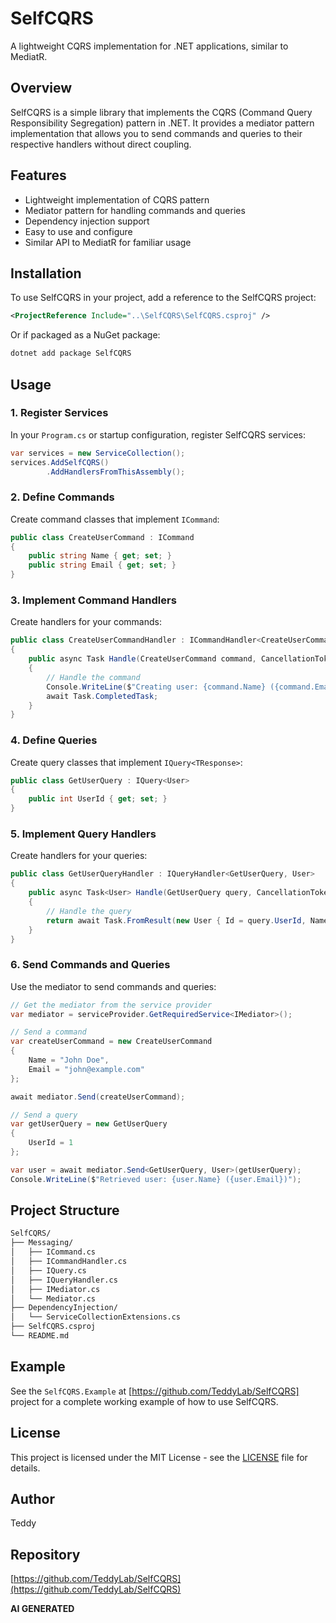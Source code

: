 # SelfCQRS

A lightweight CQRS implementation for .NET applications, similar to MediatR.

## Overview

SelfCQRS is a simple library that implements the CQRS (Command Query Responsibility Segregation) pattern in .NET. It provides a mediator pattern implementation that allows you to send commands and queries to their respective handlers without direct coupling.

## Features

- Lightweight implementation of CQRS pattern
- Mediator pattern for handling commands and queries
- Dependency injection support
- Easy to use and configure
- Similar API to MediatR for familiar usage

## Installation

To use SelfCQRS in your project, add a reference to the SelfCQRS project:

```xml
<ProjectReference Include="..\SelfCQRS\SelfCQRS.csproj" />
```

Or if packaged as a NuGet package:

```bash
dotnet add package SelfCQRS
```

## Usage

### 1. Register Services

In your `Program.cs` or startup configuration, register SelfCQRS services:

```csharp
var services = new ServiceCollection();
services.AddSelfCQRS()
        .AddHandlersFromThisAssembly();
```

### 2. Define Commands

Create command classes that implement `ICommand`:

```csharp
public class CreateUserCommand : ICommand
{
    public string Name { get; set; }
    public string Email { get; set; }
}
```

### 3. Implement Command Handlers

Create handlers for your commands:

```csharp
public class CreateUserCommandHandler : ICommandHandler<CreateUserCommand>
{
    public async Task Handle(CreateUserCommand command, CancellationToken cancellationToken)
    {
        // Handle the command
        Console.WriteLine($"Creating user: {command.Name} ({command.Email})");
        await Task.CompletedTask;
    }
}
```

### 4. Define Queries

Create query classes that implement `IQuery<TResponse>`:

```csharp
public class GetUserQuery : IQuery<User>
{
    public int UserId { get; set; }
}
```

### 5. Implement Query Handlers

Create handlers for your queries:

```csharp
public class GetUserQueryHandler : IQueryHandler<GetUserQuery, User>
{
    public async Task<User> Handle(GetUserQuery query, CancellationToken cancellationToken)
    {
        // Handle the query
        return await Task.FromResult(new User { Id = query.UserId, Name = "John Doe", Email = "john@example.com" });
    }
}
```

### 6. Send Commands and Queries

Use the mediator to send commands and queries:

```csharp
// Get the mediator from the service provider
var mediator = serviceProvider.GetRequiredService<IMediator>();

// Send a command
var createUserCommand = new CreateUserCommand
{
    Name = "John Doe",
    Email = "john@example.com"
};

await mediator.Send(createUserCommand);

// Send a query
var getUserQuery = new GetUserQuery
{
    UserId = 1
};

var user = await mediator.Send<GetUserQuery, User>(getUserQuery);
Console.WriteLine($"Retrieved user: {user.Name} ({user.Email})");
```

## Project Structure

``` Markdown
SelfCQRS/
├── Messaging/
│   ├── ICommand.cs
│   ├── ICommandHandler.cs
│   ├── IQuery.cs
│   ├── IQueryHandler.cs
│   ├── IMediator.cs
│   └── Mediator.cs
├── DependencyInjection/
│   └── ServiceCollectionExtensions.cs
├── SelfCQRS.csproj
└── README.md

```

## Example

See the `SelfCQRS.Example` at [https://github.com/TeddyLab/SelfCQRS] project for a complete working example of how to use SelfCQRS.

## License

This project is licensed under the MIT License - see the [LICENSE](SelfCQRS/LICENSE) file for details.

## Author

Teddy

## Repository

[https://github.com/TeddyLab/SelfCQRS](https://github.com/TeddyLab/SelfCQRS)

**AI GENERATED**
